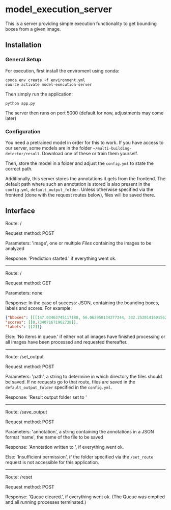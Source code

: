 # model_execution_server

This is a server providing simple execution functionality to get bounding boxes from a given image.

## Installation

### General Setup

For execution, first install the enviroment using conda:
```
conda env create -f environment.yml
source activate model-execution-server
```
Then simply run the application:

```
python app.py
```

The server then runs on port 5000 (default for now, adjustments may come later)

### Configuration

You need a pretrained model in order for this to work.
If you have access to our server, some models are in the folder `~/multi-building-detector/result`. Download one of these or train them yourself.

Then, store the model in a folder and adjust the `config.yml` to state the correct path.

Additionally, this server stores the annotations it gets from the frontend. The default path where such an annotation is stored is also present in the `config.yml`, `default_output_folder`. Unless otherwise specified via the frontend (done with the request routes below), files will be saved there.

## Interface

Route: /

Request method: POST

Parameters: 'image', one or multiple _Files_ containing the images to be analyzed

Response: 'Prediction started.' if everything went ok.

---

Route: /

Request method: GET

Parameters: none

Response: In the case of success: JSON, containing the bounding boxes, labels and scores.
For example:
```json
{"bboxes": [[[147.03463745117188, 56.062950134277344, 332.25201416015625, 246.7890167236328]]],
"scores": [[0.734071671962738]],
"labels": [[2]]}
```

Else: 'No items in queue.' if either not all images have finished processing or all images have been processed and requested thereafter.


---

Route: /set_output

Request method: POST

Parameters: 'path', a string to determine in which directory the files should be saved. If no requests go to that route, files are saved in the `default_output_folder` specified in the `config.yml`.

Response: 'Result output folder set to <path>'

---

Route: /save_output

Request method: POST

Parameters: 'annotation', a string containing the annotations in a JSON format
			'name', the name of the file to be saved

Response: 'Annotation written to <path>', if everything went ok.

Else: 'Insufficient permission', if the folder specified via the `/set_route` request is not accessible for this application.

---

Route: /reset

Request method: POST

Response: 'Queue cleared.', if everything went ok. (The Queue was emptied and all running processes terminated.)

